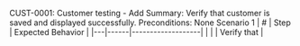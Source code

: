CUST-0001: Customer testing - Add
Summary: Verify that customer is saved and displayed successfully.
Preconditions: None
Scenario 1
 | \# | Step | Expected Behavior | 
 |---|------|-------------------| 
 |   |      | Verify that       | 
